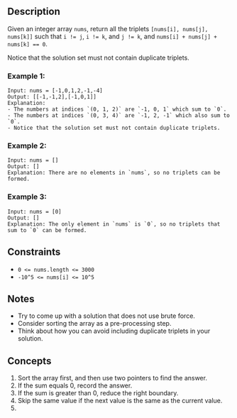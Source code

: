 ## Description

Given an integer array `nums`, return all the triplets `[nums[i], nums[j], nums[k]]` such that `i != j`, `i != k`, and `j != k`, and `nums[i] + nums[j] + nums[k] == 0`.

Notice that the solution set must not contain duplicate triplets.

### Example 1:
```plaintext
Input: nums = [-1,0,1,2,-1,-4]
Output: [[-1,-1,2],[-1,0,1]]
Explanation: 
- The numbers at indices `(0, 1, 2)` are `-1, 0, 1` which sum to `0`.
- The numbers at indices `(0, 3, 4)` are `-1, 2, -1` which also sum to `0`.
- Notice that the solution set must not contain duplicate triplets.
```
### Example 2:
```plaintext
Input: nums = []
Output: []
Explanation: There are no elements in `nums`, so no triplets can be formed.
```
### Example 3:
```plaintext
Input: nums = [0]
Output: []
Explanation: The only element in `nums` is `0`, so no triplets that sum to `0` can be formed.
```
## Constraints

- `0 <= nums.length <= 3000`
- `-10^5 <= nums[i] <= 10^5`

## Notes

- Try to come up with a solution that does not use brute force.
- Consider sorting the array as a pre-processing step.
- Think about how you can avoid including duplicate triplets in your solution.

## Concepts
1. Sort the array first, and then use two pointers to find the answer.
2. If the sum equals 0, record the answer.
3. If the sum is greater than 0, reduce the right boundary.
4. Skip the same value if the next value is the same as the current value.
5. 
